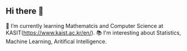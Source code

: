 ## Hi there 👋
🌱 I’m currently learning Mathematcis and Computer Science at KASIT(https://www.kaist.ac.kr/en/).
📚 I'm interesting about Statistics, Machine Learning, Aritifical Intelligence. 


<!--
**aiwwdw/aiwwdw** is a ✨ _special_ ✨ repository because its `README.md` (this file) appears on your GitHub profile.

Here are some ideas to get you started:

- 🔭 I’m currently working on ...
- 🌱 I’m currently learning ...
- 👯 I’m looking to collaborate on ...
- 🤔 I’m looking for help with ...
- 💬 Ask me about ...
- 📫 How to reach me: ...
- 😄 Pronouns: ...
- ⚡ Fun fact: ...
-->
